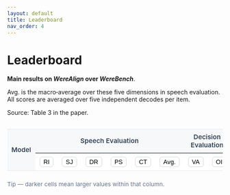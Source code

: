 ```yaml
---
layout: default
title: Leaderboard
nav_order: 4
---
```


# Leaderboard

**Main results on _WereAlign_ over _WereBench_**.

Avg. is the macro‑average over these five dimensions in speech evaluation. All scores are averaged over five independent decodes per item.

Source: Table 3 in the paper.

<style>
  .lb-wrap { margin-top: 0.75rem; }
  .lb-table { width: 100%; border-collapse: separate; border-spacing: 0; font-size: 0.95rem; }
  .lb-table thead th, .lb-table tbody td { border-bottom: 1px solid #e5e7eb; padding: 8px 10px; text-align: center; }
  .lb-table thead th.model, .lb-table tbody td.model { text-align: left; white-space: nowrap; }
  .lb-table thead tr.group-row th { 
    font-weight: 600; color: #334155; background: #f6f8fa; 
    border-top: 1px solid #e5e7eb; border-bottom: 1px solid #e5e7eb;
  }
  .lb-table thead tr.header-row th { background: #ffffff; }
  .lb-table .sort-btn {
    border: 1px solid #d1d5db; background: #fff; border-radius: 6px; padding: 4px 8px; 
    line-height: 1; cursor: pointer; font-size: 0.9rem;
  }
  .lb-table .sort-btn:hover { background: #f8fafc; }
  .lb-table .sort-btn.active { border-color: #6366f1; box-shadow: 0 0 0 2px rgba(99,102,241,0.15) inset; }
  .lb-legend { font-size: 0.9rem; color: #64748b; margin: 6px 0 14px; }
  .lb-scroll { overflow-x: auto; }
  .lb-note { font-size: 0.85rem; color: #64748b; margin-top: 8px; }
</style>

<div class="lb-wrap">
  <div class="lb-scroll">
    <table id="leaderboard-table" class="lb-table">
      <thead>
        <!-- Group header row (labels only; no buttons) -->
        <tr class="group-row">
          <th class="model" rowspan="2">Model</th>
          <th colspan="6">Speech Evaluation</th>
          <th colspan="2">Decision Evaluation</th>
        </tr>
        <!-- Actual metric header row (with sort buttons) -->
        <tr class="header-row" id="metric-header-row">
          <th><button class="sort-btn" data-key="RI">RI</button></th>
          <th><button class="sort-btn" data-key="SJ">SJ</button></th>
          <th><button class="sort-btn" data-key="DR">DR</button></th>
          <th><button class="sort-btn" data-key="PS">PS</button></th>
          <th><button class="sort-btn" data-key="CT">CT</button></th>
          <th><button class="sort-btn" data-key="Avg">Avg.</button></th>
          <th><button class="sort-btn" data-key="VA">VA</button></th>
          <th><button class="sort-btn" data-key="OI">OI</button></th>
        </tr>
      </thead>
      <tbody id="leaderboard-body">
        <!-- rows injected by JS -->
      </tbody>
    </table>
  </div>
  <div class="lb-note">Tip — darker cells mean larger values within that column.</div>
</div>

<script>
/**
 * You can replace DATA with your own numbers.
 * If you already expose window.LEADERBOARD_DATA elsewhere, it will be used instead.
 * Property keys must match the data-key of the header buttons: RI,SJ,DR,PS,CT,Avg,VA,OI
 */
const FALLBACK_DATA = [
  { Model: "GPT-5-nano",        RI:0.282, SJ:0.384, DR:0.233, PS:0.346, CT:0.339, Avg:0.317, VA:0.364, OI:0.496 },
  { Model: "GPT-oss-20B",       RI:0.319, SJ:0.432, DR:0.331, PS:0.346, CT:0.364, Avg:0.358, VA:0.255, OI:0.264 },
  { Model: "Gemma-3-27B-IT",    RI:0.347, SJ:0.437, DR:0.289, PS:0.443, CT:0.293, Avg:0.362, VA:0.509, OI:0.435 },
  { Model: "Qwen3-30B-A3B",     RI:0.397, SJ:0.574, DR:0.375, PS:0.454, CT:0.416, Avg:0.443, VA:0.388, OI:0.349 },
  { Model: "Qwen3-32B",         RI:0.367, SJ:0.562, DR:0.425, PS:0.536, CT:0.445, Avg:0.467, VA:0.576, OI:0.432 },
  { Model: "Llama-4-Scout",     RI:0.413, SJ:0.586, DR:0.419, PS:0.618, CT:0.336, Avg:0.474, VA:0.503, OI:0.512 },
  { Model: "QwQ-32B",           RI:0.430, SJ:0.575, DR:0.463, PS:0.502, CT:0.470, Avg:0.488, VA:0.600, OI:0.472 },
  { Model: "GPT-5-mini",        RI:0.415, SJ:0.529, DR:0.431, PS:0.601, CT:0.464, Avg:0.488, VA:0.552, OI:0.575 },
  { Model: "DeepSeek-V3.1",     RI:0.442, SJ:0.674, DR:0.456, PS:0.740, CT:0.462, Avg:0.555, VA:0.685, OI:0.586 },
  { Model: "Gemini-2.5-Flash",  RI:0.517, SJ:0.614, DR:0.562, PS:0.753, CT:0.436, Avg:0.576, VA:0.485, OI:0.507 },
  { Model: "DeepSeek-V3.2-Exp", RI:0.481, SJ:0.692, DR:0.502, PS:0.785, CT:0.521, Avg:0.602, VA:0.782, OI:0.580 },
  { Model: "GLM-4.5",           RI:0.512, SJ:0.690, DR:0.584, PS:0.699, CT:0.533, Avg:0.603, VA:0.539, OI:0.537 },
  { Model: "GPT-5",             RI:0.516, SJ:0.657, DR:0.525, PS:0.795, CT:0.521, Avg:0.603, VA:0.618, OI:0.616 },
  { Model: "Deepseek-R1",       RI:0.516, SJ:0.676, DR:0.539, PS:0.778, CT:0.561, Avg:0.614, VA:0.642, OI:0.434 },
  { Model: "Gemini-2.5-pro",    RI:0.620, SJ:0.769, DR:0.695, PS:0.877, CT:0.637, Avg:0.720, VA:0.733, OI:0.561 }
];
const DATA = (typeof window !== "undefined" && window.LEADERBOARD_DATA) || FALLBACK_DATA;

const COLS = ["RI","SJ","DR","PS","CT","Avg","VA","OI"];
const TBODY = document.getElementById("leaderboard-body");
const headerRow = document.getElementById("metric-header-row");
const buttons = Array.from(headerRow.querySelectorAll(".sort-btn"));
let activeSort = { key: null, dir: "desc" }; // dir ∈ {"desc","asc"}

/* ---------- render ---------- */
function renderRows(rows) {
  TBODY.innerHTML = "";
  rows.forEach(r => {
    const tr = document.createElement("tr");

    const tdModel = document.createElement("td");
    tdModel.className = "model";
    tdModel.textContent = r.Model;
    tr.appendChild(tdModel);

    COLS.forEach(k => {
      const td = document.createElement("td");
      const val = typeof r[k] === "number" ? r[k] : parseFloat(r[k]);
      td.textContent = (val || val === 0) ? val.toFixed(3) : "";
      td.dataset.value = isFinite(val) ? val : "";
      tr.appendChild(td);
    });

    TBODY.appendChild(tr);
  });

  // apply per-column shading after rows are in DOM
  shadeByColumn();
}

function shadeByColumn() {
  // For each metric column independently:
  COLS.forEach((k, idx) => {
    // idx starts from 0 but table has "Model" first column → offset by +1
    const colIndex = idx + 1;
    const cells = Array.from(TBODY.querySelectorAll(`tr td:nth-child(${colIndex+1})`));
    const values = cells.map(td => parseFloat(td.dataset.value)).filter(v => isFinite(v));
    if (!values.length) return;

    const min = Math.min(...values);
    const max = Math.max(...values);
    const span = Math.max(max - min, 1e-9);

    cells.forEach(td => {
      const v = parseFloat(td.dataset.value);
      if (!isFinite(v)) { td.style.background = ""; return; }
      // normalize [0,1], larger=better → darker
      const t = (v - min) / span;
      const alpha = 0.1 + 0.35 * t; // 0.10~0.45
      // blue-ish
      td.style.backgroundColor = `rgba(59,130,246,${alpha})`;  // Tailwind blue-500 tone
      td.style.color = "#111827";          // white text on darker tone
    });
  });
}

/* ---------- sort ---------- */
function sortRows(key, dir) {
  const sorted = [...DATA].sort((a, b) => {
    const va = +a[key], vb = +b[key];
    if (dir === "desc") return vb - va;
    return va - vb;
  });
  renderRows(sorted);
}

function setActiveButton(key, dir) {
  buttons.forEach(btn => btn.classList.remove("active"));
  const btn = buttons.find(b => b.dataset.key === key);
  if (btn) {
    btn.classList.add("active");
    // Add arrow indicator
    const base = btn.textContent.replace(/[↑↓]\s*$/,"");
    btn.textContent = base + (dir === "desc" ? " ↓" : " ↑");
  }
  // Reset others' arrows
  buttons.forEach(b => {
    if (b.dataset.key !== key) b.textContent = b.textContent.replace(/[↑↓]\s*$/,"");
  });
}

// attach click handlers: 1st=desc, 2nd=asc, 3rd=desc...
buttons.forEach(btn => {
  btn.addEventListener("click", () => {
    const key = btn.dataset.key;
    // cycle: null/other → desc → asc → desc ...
    if (activeSort.key !== key) {
      activeSort = { key, dir: "desc" };
    } else {
      activeSort.dir = activeSort.dir === "desc" ? "asc" : "desc";
    }
    setActiveButton(activeSort.key, activeSort.dir);
    sortRows(activeSort.key, activeSort.dir);
  });
});

// initial render (no sort applied until user clicks)
renderRows(DATA);
</script>

